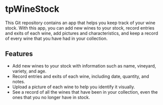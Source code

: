# tpWineStock
This Git repository contains an app that helps you keep track of your wine stock. With this app, you can add new wines to your stock, record entries and exits of each wine, add pictures and characteristics, and keep a record of every wine that you have had in your collection.

## Features

- Add new wines to your stock with information such as name, vineyard, variety, and age.
- Record entries and exits of each wine, including date, quantity, and notes.
- Upload a picture of each wine to help you identify it visually.
- See a record of all the wines that have been in your collection, even the ones that you no longer have in stock.
